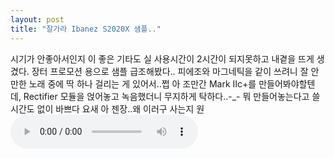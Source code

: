 ```yaml
---
layout: post
title: "잘가라 Ibanez S2020X 샘플.."
---
```


시기가 안좋아서인지 이 좋은 기타도 실 사용시간이 2시간이 되지못하고 내곁을 뜨게 생겼다.
장터 프로모션 용으로 샘플 급조해봤다..
피에조와 마그네틱을 같이 쓰려니 잘 안만한 노래 중에 딱 하나 걸리는 게 있어서..쩝
아 조만간 Mark IIc+를 만들어봐야할텐데, Rectifier 모듈을 얹어놓고 녹음했더니 무지하게 탁하다..-_-
뭐 만들어놓는다고 쓸 시간도 없이 바쁘다 요새 아 젠장..왜 이러구 사는지 원
<audio src="/assets/images/f74e4358a34e166bdac2066da133613c.mp3" controls preload></audio>





